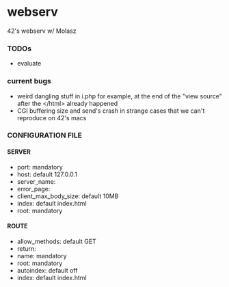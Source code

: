 # webserv
42's webserv w/ Molasz

### TODOs

* evaluate

### current bugs

* weird dangling stuff in i.php for example, at the end of the "view source" after the \</html\> already happened
* CGI buffering size and send's crash in strange cases that we can't reproduce on 42's macs

### CONFIGURATION FILE

#### SERVER
* port: mandatory
* host: default 127.0.0.1
* server\_name:
* error\_page:
* client\_max\_body\_size: default 10MB
* index: default index.html
* root: mandatory

#### ROUTE
* allow\_methods: default GET
* return:
* name: mandatory
* root: mandatory
* autoindex: default off
* index: default index.html
